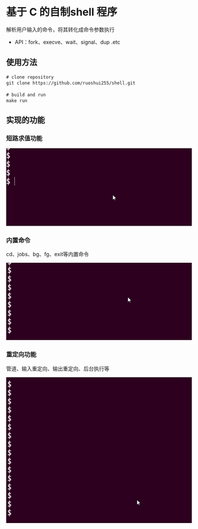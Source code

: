# 基于 C 的自制shell 程序

解析用户输入的命令，将其转化成命令参数执行

- API：fork、execve、wait、signal、dup .etc

## 使用方法
```
# clone repository
git clone https://github.com/ruoshui255/shell.git

# build and run
make run
```

## 实现的功能

### 短路求值功能
![](./img/%E7%9F%AD%E8%B7%AF%E6%B1%82%E5%80%BC.gif)

### 内置命令

cd、jobs、bg、fg、exit等内置命令

![](./img/%E5%86%85%E7%BD%AE%E5%91%BD%E4%BB%A4.gif)


### 重定向功能
管道、输入重定向、输出重定向、后台执行等

![](./img/%E9%87%8D%E5%AE%9A%E5%90%91.gif)